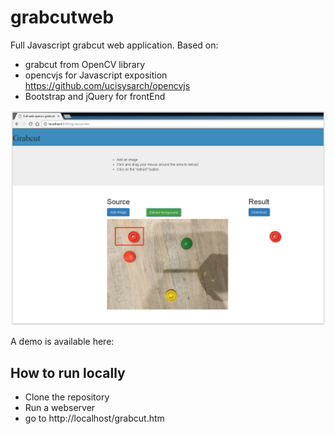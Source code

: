 # grabcutweb
Full Javascript grabcut web application. Based on:
* grabcut from OpenCV library
* opencvjs for Javascript exposition https://github.com/ucisysarch/opencvjs
* Bootstrap and jQuery for frontEnd

![Screenshot](screenshot.png)


A demo is available here:


## How to run locally
- Clone the repository
- Run a webserver
- go to http://localhost/grabcut.htm
